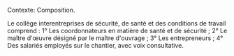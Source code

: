 Contexte: Composition.

Le collège interentreprises de sécurité, de santé et des conditions de travail comprend : 1° Les coordonnateurs en matière de santé et de sécurité ; 2° Le maître d'œuvre désigné par le maître d'ouvrage ; 3° Les entrepreneurs ; 4° Des salariés employés sur le chantier, avec voix consultative.